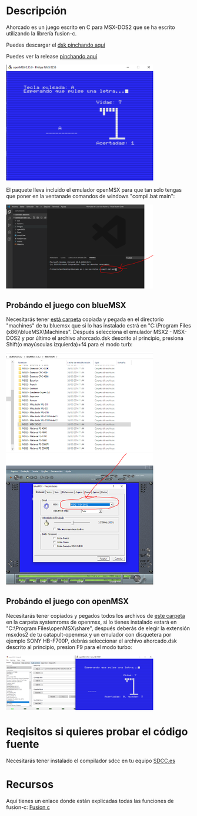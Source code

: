 
# Descripción

Ahorcado es un juego escrito en C para MSX-DOS2 que se ha escrito utilizando la librería fusion-c.

Puedes descargar el [dsk pinchando aquí](https://github.com/kikemadrigal/ahorcado/blob/master/resources/ahorcado.zip)

Puedes ver la release [pinchando aquí](https://github.com/kikemadrigal/ahorcado/releases/tag/0.0.1)

<!--![Imagen programa 1](img/2.PNG)-->
<img src="img/2.PNG" width="400" />


El paquete lleva incluido el emulador openMSX para que tan solo tengas que poner en la ventanade comandos de windows "compil.bat main":

<!--![Imagen programa 1](img/1.PNG)-->
<img src="img/1.PNG" width="400" />

## Probándo el juego con blueMSX

Necesitarás tener [está carpeta](https://github.com/kikemadrigal/ahorcado/blob/master/resources/MSX2-MSX-DOS2.zip) copiada y pegada en el directorio "machines" de tu bluemsx que si lo has instalado estrá en "C:\Program Files (x86)\blueMSX\Machines". Después selecciona el emulador MSX2 - MSX-DOS2 y por último el archivo ahorcado.dsk descrito al principio, presiona Shift(o mayúsculas izquierda)+f4 para el modo turb:

<img src="img/3.PNG" width="400" />
<img src="img/4.PNG" width="400" />

## Probándo el juego con openMSX
Necesitarás tener copiados y pegados todos los archivos de [este carpeta](https://github.com/kikemadrigal/ahorcado/blob/master/resources/systemroms.zip) en la carpeta systemroms de openmsx, si lo tienes instalado estará en "C:\Program Files\openMSX\share", después deberás de elegir la extensión msxdos2 de tu catapult-openmsx y un emulador con disquetera por ejemplo SONY HB-F700P, debrás seleccionar el archivo ahorcado.dsk descrito al principio, presion F9 para el modo turbo:

<img src="img/5.PNG" width="400" />

# Reqisitos si quieres probar el código fuente

Necesitarás tener instalado el compilador sdcc en tu equipo [SDCC.es](http://sdcc.sourceforge.net/index.php#Download)


# Recursos

Aquí tienes un enlace donde están explicadas todas las funciones de fusion-c: [Fusion c](https://github.com/ericb59/Fusion-C-v1.2/blob/master/FUSION-C-Quick%20A4%201.2.pdf)